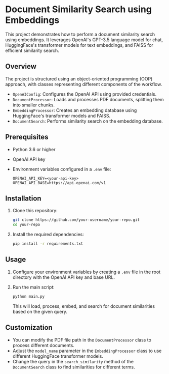 
# Document Similarity Search using Embeddings

This project demonstrates how to perform a document similarity search using embeddings. It leverages OpenAI's GPT-3.5 language model for chat, HuggingFace's transformer models for text embeddings, and FAISS for efficient similarity search.

## Overview

The project is structured using an object-oriented programming (OOP) approach, with classes representing different components of the workflow.

- `OpenAIConfig`: Configures the OpenAI API using provided credentials.
- `DocumentProcessor`: Loads and processes PDF documents, splitting them into smaller chunks.
- `EmbeddingProcessor`: Creates an embedding database using HuggingFace's transformer models and FAISS.
- `DocumentSearch`: Performs similarity search on the embedding database.

## Prerequisites

- Python 3.6 or higher
- OpenAI API key
- Environment variables configured in a `.env` file:

  ```plaintext
  OPENAI_API_KEY=<your-api-key>
  OPENAI_API_BASE=https://api.openai.com/v1
  ```

## Installation

1. Clone this repository:

   ```bash
   git clone https://github.com/your-username/your-repo.git
   cd your-repo
   ```

2. Install the required dependencies:

   ```bash
   pip install -r requirements.txt
   ```

## Usage

1. Configure your environment variables by creating a `.env` file in the root directory with the OpenAI API key and base URL.

2. Run the main script:

   ```bash
   python main.py
   ```

   This will load, process, embed, and search for document similarities based on the given query.

## Customization

- You can modify the PDF file path in the `DocumentProcessor` class to process different documents.
- Adjust the `model_name` parameter in the `EmbeddingProcessor` class to use different HuggingFace transformer models.
- Change the query in the `search_similarity` method of the `DocumentSearch` class to find similarities for different terms.

